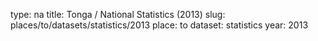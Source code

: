 type: na
title: Tonga / National Statistics (2013)
slug: places/to/datasets/statistics/2013
place: to
dataset: statistics
year: 2013
